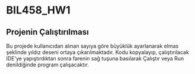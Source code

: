 # BIL458_HW1

## Projenin Çalıştırılması
  Bu projede kullanıcıdan alınan sayıya göre büyüklük ayarlanarak elmas şeklinde yıldız deseni ortaya çıkarılmaktadır. Kodu kopyalayıp, çalıştırılacak IDE'ye yapıştırdıktan sonra farenin sağ tuşuna basılarak Çalıştır veya Run denildiğinde program çalışacaktır.
  
